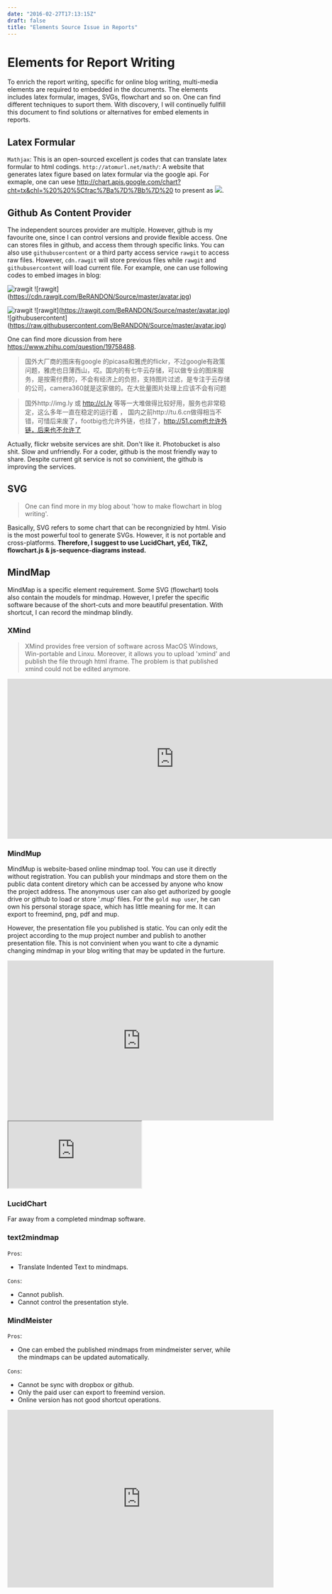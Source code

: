 ```yaml
---
date: "2016-02-27T17:13:15Z"
draft: false 
title: "Elements Source Issue in Reports"
---
```


# Elements for Report Writing 

To enrich the report writing, specific for online blog writing, multi-media elements are required to embedded in the documents. The elements includes latex formular, images, SVGs, flowchart and so on. One can find different techniques to suport them. With discovery, I will continuelly fullfill this document to find solutions or alternatives for embed elements in reports. 

## Latex Formular

`Mathjax`: This is an open-sourced excellent js codes that can translate latex formular to html codings. 
`http://atomurl.net/math/`: A website that generates latex figure based on latex formular via the google api. For exmaple, one can uese http://chart.apis.google.com/chart?cht=tx&chl=%20%20%5Cfrac%7Ba%7D%7Bb%7D%20 to present as <img src="http://chart.apis.google.com/chart?cht=tx&chl=%20%20%5Cfrac%7Ba%7D%7Bb%7D%20">.

## Github As Content Provider

The independent sources provider are multiple. However, github is my favourite one, since I can control versions and provide flexible access. One can stores files in github, and access them through specific links. You can also use `githubusercontent` or a third party access service `rawgit` to access raw files. However, `cdn.rawgit` will store previous files while `rawgit` and `githubusercontent` will load current file. For example, one can use following codes to embed images in blog:

![rawgit](https://cdn.rawgit.com/BeRANDON/Source/master/avatar.jpg)
![rawgit]\(https://cdn.rawgit.com/BeRANDON/Source/master/avatar.jpg)

![rawgit](https://rawgit.com/BeRANDON/Source/master/avatar.jpg)
![rawgit]\(https://rawgit.com/BeRANDON/Source/master/avatar.jpg)
![githubusercontent]\(https://raw.githubusercontent.com/BeRANDON/Source/master/avatar.jpg)

One can find more dicussion from here https://www.zhihu.com/question/19758488.

> 国外大厂商的图床有google 的picasa和雅虎的flickr，不过google有政策问题，雅虎也日薄西山，哎。国内的有七牛云存储，可以做专业的图床服务，是按需付费的，不会有经济上的负担，支持图片过滤，是专注于云存储的公司，camera360就是这家做的。在大批量图片处理上应该不会有问题

> 国外http://img.ly 或 http://cl.ly 等等一大堆做得比较好用，服务也非常稳定，这么多年一直在稳定的运行着 ， 
> 国内之前http://tu.6.cn做得相当不错，可惜后来废了，footbig也允许外链，也挂了，http://51.com也允许外链，后来也不允许了 

Actually, flickr website services are shit. Don't like it.
Photobucket is also shit. Slow and unfriendly. 
For a coder, github is the most friendly way to share. Despite current git service is not so convinient, the github is improving the services.

## SVG 

> One can find more in my blog about 'how to make flowchart in blog writing'.

Basically, SVG refers to some chart that can be recongnizied by html. Visio is the most powerful tool to generate SVGs. However, it is not portable and cross-platforms. **Therefore, I suggest to use LucidChart, yEd, TikZ, flowchart.js & js-sequence-diagrams instead.**

## MindMap

MindMap is a specific element requirement. Some SVG (flowchart) tools also contain the moudels for mindmap. However, I prefer the specific software because of the short-cuts and more beautiful presentation. With shortcut, I can record the mindmap blindly.

### XMind

> XMind provides free version of software across MacOS Windows, Win-portable and Linxu. Moreover, it allows you to upload 'xmind' and publish the file through html iframe. The problem is that published xmind could not be edited anymore.

<iframe src="http://www.xmind.net/embed/nzst" width="750px" height="360px" frameborder="0" scrolling="no"></iframe>

### MindMup

MindMup is website-based online mindmap tool. You can use it directly without registration. You can publish your mindmaps and store them on the public data content diretory which can be accessed by anyone who know the project address. The anonymous user can also get authorized by google drive or github to load or store '.mup' files. For the `gold mup user`, he can own his personal storage space, which has little meaning for me. It can export to freemind, png, pdf and mup. 

However, the presentation file you published is static. You can only edit the project according to the mup project number and publish to another presentation file. This is not convinient when you want to cite a dynamic changing mindmap in your blog writing that may be updated in the furture.

<iframe src="https://atlas.mindmup.com/2016/02/b6617090bef601331f785dad84f55260/data_not_mining/index.html" width="600px" height="360px" frameborder="0" scrolling="no"></iframe>
<iframe src="https://atlas.mindmup.com/2016/02/186dd4b0bfc5013366942967f38fd63c/another_and_store_at_sub_fold/index.html"></iframe>

### LucidChart 

Far away from a completed mindmap software.

### text2mindmap

`Pros`:
- Translate Indented Text to mindmaps. 

`Cons`:
- Cannot publish.
- Cannot control the presentation style.

### MindMeister

`Pros`:
- One can embed the published mindmaps from mindmeister server, while the mindmaps can be updated automatically. 

`Cons`:
- Cannot be sync with dropbox or github. 
- Only the paid user can export to freemind version. 
- Online version has not good shortcut operations.

<iframe width="600" height="400" frameborder="0" src="https://www.mindmeister.com/maps/public_map_shell/659356386/summer-holidays?width=600&height=400&z=auto&presentation=1" scrolling="no">
